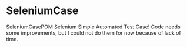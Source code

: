 # SeleniumCase
SeleniumCasePOM
Selenium Simple Automated Test Case!
Code needs some improvements, but I could not do them for now because of lack of time.
